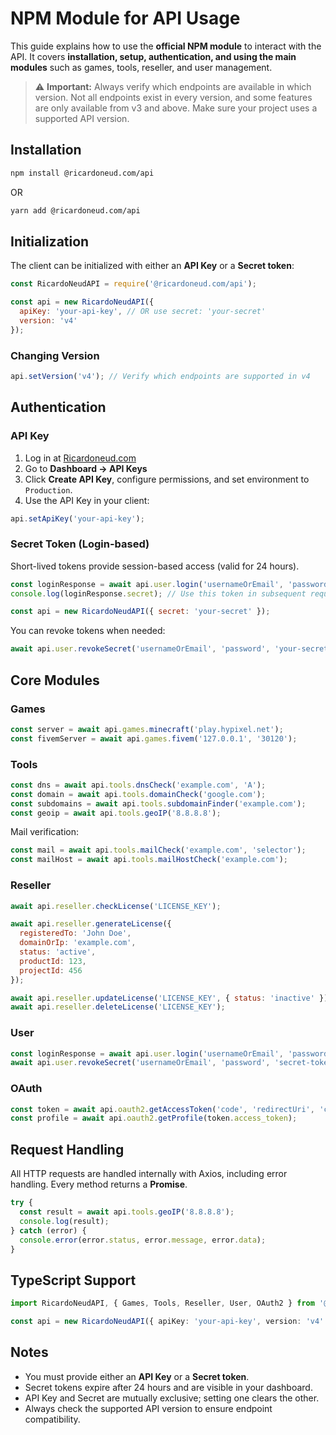 # NPM Module for API Usage

This guide explains how to use the **official NPM module** to interact with the API. It covers **installation, setup, authentication, and using the main modules** such as games, tools, reseller, and user management.

> ⚠️ **Important:** Always verify which endpoints are available in which version. Not all endpoints exist in every version, and some features are only available from v3 and above. Make sure your project uses a supported API version.

## Installation

```bash
npm install @ricardoneud.com/api
```
OR
```bash
yarn add @ricardoneud.com/api
```

## Initialization

The client can be initialized with either an **API Key** or a **Secret token**:

```javascript
const RicardoNeudAPI = require('@ricardoneud.com/api');

const api = new RicardoNeudAPI({
  apiKey: 'your-api-key', // OR use secret: 'your-secret'
  version: 'v4'
});
```

### Changing Version

```javascript
api.setVersion('v4'); // Verify which endpoints are supported in v4
```

## Authentication

### API Key

1. Log in at [Ricardoneud.com](https://auth.ricardoneud.com/login)
2. Go to **Dashboard → API Keys**
3. Click **Create API Key**, configure permissions, and set environment to `Production`.
4. Use the API Key in your client:

```javascript
api.setApiKey('your-api-key');
```

### Secret Token (Login-based)

Short-lived tokens provide session-based access (valid for 24 hours).

```javascript
const loginResponse = await api.user.login('usernameOrEmail', 'password', true);
console.log(loginResponse.secret); // Use this token in subsequent requests
```

```javascript
const api = new RicardoNeudAPI({ secret: 'your-secret' });
```

You can revoke tokens when needed:

```javascript
await api.user.revokeSecret('usernameOrEmail', 'password', 'your-secret');
```

## Core Modules

### Games

```javascript
const server = await api.games.minecraft('play.hypixel.net');
const fivemServer = await api.games.fivem('127.0.0.1', '30120');
```

### Tools

```javascript
const dns = await api.tools.dnsCheck('example.com', 'A');
const domain = await api.tools.domainCheck('google.com');
const subdomains = await api.tools.subdomainFinder('example.com');
const geoip = await api.tools.geoIP('8.8.8.8');
```

Mail verification:

```javascript
const mail = await api.tools.mailCheck('example.com', 'selector');
const mailHost = await api.tools.mailHostCheck('example.com');
```

### Reseller

```javascript
await api.reseller.checkLicense('LICENSE_KEY');

await api.reseller.generateLicense({
  registeredTo: 'John Doe',
  domainOrIp: 'example.com',
  status: 'active',
  productId: 123,
  projectId: 456
});

await api.reseller.updateLicense('LICENSE_KEY', { status: 'inactive' });
await api.reseller.deleteLicense('LICENSE_KEY');
```

### User

```javascript
const loginResponse = await api.user.login('usernameOrEmail', 'password', true);
await api.user.revokeSecret('usernameOrEmail', 'password', 'secret-token');
```

### OAuth

```javascript
const token = await api.oauth2.getAccessToken('code', 'redirectUri', 'clientId', 'clientSecret');
const profile = await api.oauth2.getProfile(token.access_token);
```

## Request Handling

All HTTP requests are handled internally with Axios, including error handling. Every method returns a **Promise**.

```javascript
try {
  const result = await api.tools.geoIP('8.8.8.8');
  console.log(result);
} catch (error) {
  console.error(error.status, error.message, error.data);
}
```

## TypeScript Support

```typescript
import RicardoNeudAPI, { Games, Tools, Reseller, User, OAuth2 } from '@ricardoneud.com/api';

const api = new RicardoNeudAPI({ apiKey: 'your-api-key', version: 'v4' });
```

## Notes

* You must provide either an **API Key** or a **Secret token**.
* Secret tokens expire after 24 hours and are visible in your dashboard.
* API Key and Secret are mutually exclusive; setting one clears the other.
* Always check the supported API version to ensure endpoint compatibility.
